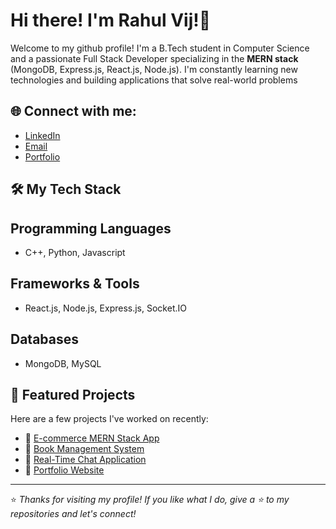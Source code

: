 # Hi there! I'm **Rahul Vij**!👋
Welcome to my github profile! I'm a B.Tech student in Computer Science and a passionate Full Stack Developer specializing in the **MERN stack** (MongoDB, Express.js, React.js, Node.js). I'm constantly learning new technologies and building applications that solve real-world problems

## 🌐 Connect with me:
- [LinkedIn](https://linkedin.com/in/rahul-vij-dcrust)
- [Email](mailto:vijrahul020@gmail.com)
- [Portfolio](https://portfolio-rahul-vij.netlify.app/)

## 🛠️ My Tech Stack
## Programming Languages
- C++, Python, Javascript
## Frameworks & Tools
- React.js, Node.js, Express.js, Socket.IO
## Databases
- MongoDB, MySQL

## 📌 Featured Projects

Here are a few projects I've worked on recently:

- 🔗 [E-commerce MERN Stack App](https://github.com/rahulvij020/E-Commerce-Website.git)
- 🔗 [Book Management System](https://github.com/rahulvij020/Book-Store-Website.git)
- 🔗 [Real-Time Chat Application](https://github.com/rahulvij020/Chat-Application.git)
- 🔗 [Portfolio Website](https://github.com/rahulvij020/Portfolio.git)

---

⭐️ *Thanks for visiting my profile! If you like what I do, give a ⭐️ to my repositories and let's connect!*

<!---
rahulvij020/rahulvij020 is a ✨ special ✨ repository because its `README.md` (this file) appears on your GitHub profile.
You can click the Preview link to take a look at your changes.
--->
